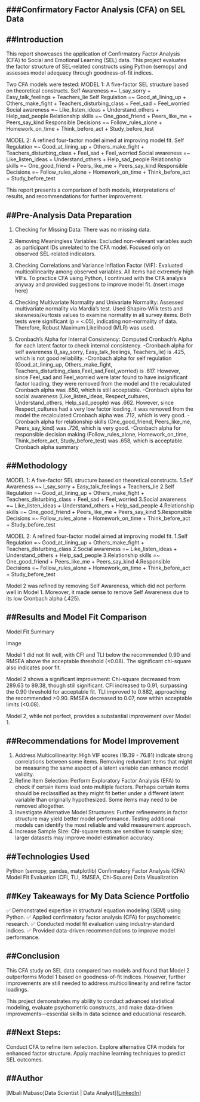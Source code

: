 ###Confirmatory Factor Analysis (CFA) on SEL Data 
---

##Introduction
---

This report showcases the application of Confirmatory Factor Analysis (CFA) to Social and Emotional Learning (SEL) data. This project evaluates the factor structure
of SEL-related constructs using Python (semopy) and assesses model adequacy through goodness-of-fit indices.

Two CFA models were tested:
MODEL 1: A five-factor SEL structure based on theoretical constructs.
Self Awareness =~ I_say_sorry + Easy_talk_feelings + Teachers_lie 
Self Regulation =~ Good_at_lining_up + Others_make_fight + Teachers_disturbing_class + Feel_sad + Feel_worried 
Social awareness =~ Like_listen_ideas + Understand_others + Help_sad_people
Relationship skills =~ One_good_friend + Peers_like_me + Peers_say_kind 
Responsible Decisions =~ Follow_rules_alone + Homework_on_time + Think_before_act + Study_before_test

MODEL 2: A refined four-factor model aimed at improving model fit.
Self Regulation =~ Good_at_lining_up + Others_make_fight + Teachers_disturbing_class + Feel_sad + Feel_worried 
Social awareness =~ Like_listen_ideas + Understand_others + Help_sad_people
Relationship skills =~ One_good_friend + Peers_like_me + Peers_say_kind
Responsible Decisions =~ Follow_rules_alone + Homework_on_time + Think_before_act + Study_before_test

This report presents a comparison of both models, interpretations of results, and recommendations for further improvement.

##Pre-Analysis Data Preparation
---
1. Checking for Missing Data:
There was no missing data.

2. Removing Meaningless Variables:
Excluded non-relevant variables such as participant IDs unrelated to the CFA model.
Focused only on observed SEL-related indicators.

3. Checking Correlations and Variance Inflation Factor (VIF):
Evaluated multicollinearity among observed variables.
All items had extremely high VIFs. To practice CFA using Python, I continued with the CFA analysis anyway and provided
suggestions to improve model fit.
(nsert image here)

4. Checking Multivariate Normality and Univariate Normality:
Assessed multivariate normality via Mardia’s test.
Used Shapiro-Wilk tests and skewness/kurtosis values to examine normality in all survey items.
Both tests were significant (p = <.05), indicating non-normality of data. Therefore, Robust Maximum Likelihood (MLR) was used.

5. Cronbach’s Alpha for Internal Consistency:
Computed Cronbach’s Alpha for each latent factor to check internal consistency.
-Cronbach alpha for self awareness (I_say_sorry, Easy_talk_feelings, Teachers_lie) is .425, which is not good reliability.
-Cronbach alpha for self regulation (Good_at_lining_up, Others_make_fight, Teachers_disturbing_class,Feel_sad,Feel_worried)
is .617. However, since Feel_sad and Feel_worried were later found to have insignificant factor loading, they were removed
from the model and the recalculated Cronbach alpha was .650, which is still acceptable.
-Cronbach alpha for social awareness (Like_listen_ideas, Respect_cultures, Understand_others, Help_sad_people) was .662.
However, since Respect_cultures had a very low factor loading, it was removed from the model the recalculated Cronbach alpha was .712, which is very good.
-Cronbach alpha for relationship skills (One_good_friend, Peers_like_me, Peers_say_kind) was .726, which is very good.
-Cronbach alpha for responsible decision making (Follow_rules_alone, Homework_on_time, Think_before_act, Study_before_test) was .658, which is acceptable.
Cronbach alpha summary

##Methodology
---
MODEL 1: A five-factor SEL structure based on theoretical constructs.
1.Self Awareness =~ I_say_sorry + Easy_talk_feelings + Teachers_lie 
2.Self Regulation =~ Good_at_lining_up + Others_make_fight + Teachers_disturbing_class + Feel_sad + Feel_worried 
3.Social awareness =~ Like_listen_ideas + Understand_others + Help_sad_people
4.Relationship skills =~ One_good_friend + Peers_like_me + Peers_say_kind 
5.Responsible Decisions =~ Follow_rules_alone + Homework_on_time + Think_before_act + Study_before_test

MODEL 2: A refined four-factor model aimed at improving model fit.
1.Self Regulation =~ Good_at_lining_up + Others_make_fight + Teachers_disturbing_class 
2.Social awareness =~ Like_listen_ideas + Understand_others + Help_sad_people
3.Relationship skills =~ One_good_friend + Peers_like_me + Peers_say_kind
4.Responsible Decisions =~ Follow_rules_alone + Homework_on_time + Think_before_act + Study_before_test

Model 2 was refined by removing Self Awareness, which did not perform well in Model 1. Moreover, it made sense to remove 
Self Awareness due to its low Cronbach alpha (.425).

##Results and Model Fit Comparison
---
Model Fit Summary

image

Model 1 did not fit well, with CFI and TLI below the recommended 0.90 and RMSEA above the acceptable threshold (<0.08). 
The significant chi-square also indicates poor fit.

Model 2 shows a significant improvement:
Chi-square decreased from 289.63 to 89.38, though still significant.
CFI increased to 0.91, surpassing the 0.90 threshold for acceptable fit.
TLI improved to 0.882, approaching the recommended >0.90.
RMSEA decreased to 0.07, now within acceptable limits (<0.08).

Model 2, while not perfect, provides a substantial improvement over Model 1.

##Recommendations for Model Improvement
---
1. Address Multicollinearity:
High VIF scores (19.39 - 76.81) indicate strong correlations between some items.
Removing redundant items that might be measuring the same aspect of a latent variable can enhance model validity.
2. Refine Item Selection:
Perform Exploratory Factor Analysis (EFA) to check if certain items load onto multiple factors. Perhaps certain
items should be reclassified as they might fit better under a different latent variable than originally
hypothesized. Some items may need to be removed altogether. 
3. Investigate Alternative Model Structures:
Further refinements in factor structure may yield better model performance. Testing additional models can identify the most reliable and valid measurement approach.
4. Increase Sample Size:
Chi-square tests are sensitive to sample size; larger datasets may improve model estimation accuracy.

##Technologies Used
---
Python (semopy, pandas, matplotlib)
Confirmatory Factor Analysis (CFA)
Model Fit Evaluation (CFI, TLI, RMSEA, Chi-Square)
Data Visualization

##Key Takeaways for My Data Science Portfolio
---
✅ Demonstrated expertise in structural equation modeling (SEM) using Python.
✅ Applied confirmatory factor analysis (CFA) for psychometric research.
✅ Conducted model fit evaluation using industry-standard indices.
✅ Provided data-driven recommendations to improve model performance.

##Conclusion
---
This CFA study on SEL data compared two models and found that Model 2 outperforms Model 1 based on goodness-of-fit indices. However, further improvements are still needed to address multicollinearity and refine factor loadings.

This project demonstrates my ability to conduct advanced statistical modeling, evaluate psychometric constructs, and make data-driven improvements—essential skills in data science and educational research.

##Next Steps:
---
Conduct CFA to refine item selection.
Explore alternative CFA models for enhanced factor structure.
Apply machine learning techniques to predict SEL outcomes.

##Author
---
[Mbali Mabaso]Data Scientist | Data Analyst[[[LinkedIn](https://www.linkedin.com/jobs/view/4106488511/)]

